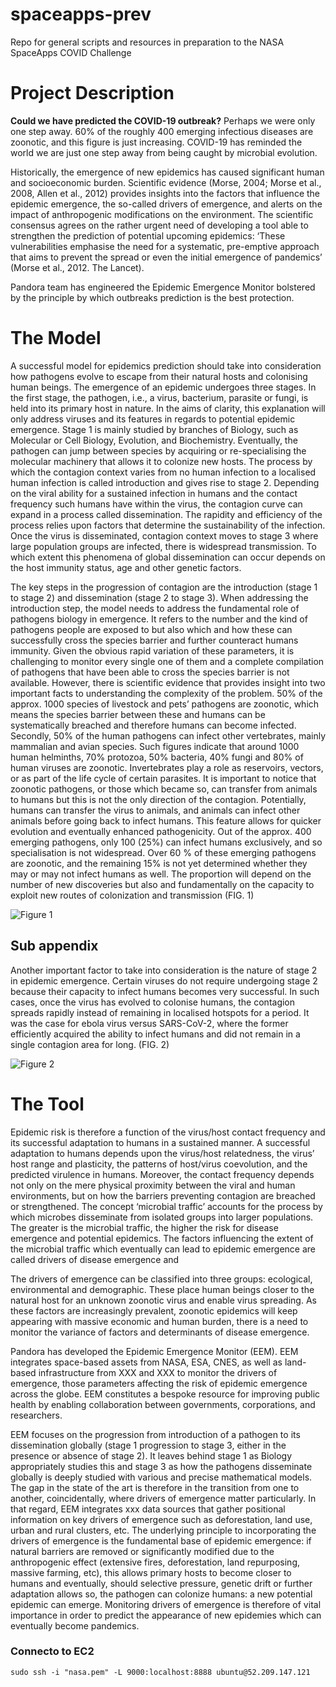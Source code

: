 # spaceapps-prev
Repo for general scripts and resources in preparation to the NASA SpaceApps COVID Challenge


# Project Description


**Could we have predicted the COVID-19 outbreak?** Perhaps we were only one step away. 60% of the roughly 400 emerging infectious diseases are zoonotic, and this figure is just increasing. COVID-19 has reminded the world we are just one step away from being caught by microbial evolution. 

Historically, the emergence of new epidemics has caused significant human and socioeconomic burden. Scientific evidence (Morse, 2004; Morse et al., 2008, Allen et al., 2012) provides insights into the factors that influence the epidemic emergence, the so-called drivers of emergence, and alerts on the impact of anthropogenic modifications on the environment. The scientific consensus agrees on the rather urgent need of developing a tool able to strengthen the prediction of potential upcoming epidemics: ‘These vulnerabilities emphasise the need for a systematic, pre-emptive approach that aims to prevent the spread or even the initial emergence of pandemics’ (Morse et al., 2012. The Lancet). 

Pandora team has engineered the Epidemic Emergence Monitor bolstered by the principle by which outbreaks prediction is the best protection. 


# The Model

A successful model for epidemics prediction should take into consideration how pathogens evolve to escape from their natural hosts and colonising human beings. The emergence of an epidemic undergoes three stages. In the first stage, the pathogen, i.e., a virus, bacterium, parasite or fungi, is held into its primary host in nature. In the aims of clarity, this explanation will only address viruses and its features in regards to potential epidemic emergence. Stage 1 is mainly studied by branches of Biology, such as Molecular or Cell Biology, Evolution, and Biochemistry. Eventually, the pathogen can jump between species by acquiring or re-specialising the molecular machinery that allows it to colonize new hosts. The process by which the contagion context varies from no human infection to a localised human infection is called introduction and gives rise to stage 2. Depending on the viral ability for a sustained infection in humans and the contact frequency such humans have within the virus, the contagion curve can expand in a process called dissemination. The rapidity and efficiency of the process relies upon factors that determine the sustainability of the infection. Once the virus is disseminated, contagion context moves to stage 3 where large population groups are infected, there is widespread transmission. To which extent this phenomena of global dissemination can occur depends on the host immunity status, age and other genetic factors. 

The key steps in the progression of contagion are the introduction (stage 1 to stage 2) and dissemination (stage 2 to stage 3). When addressing the introduction step, the model needs to address the fundamental role of pathogens biology in emergence. It refers to the number and the kind of pathogens people are exposed to but also which and how these can successfully cross the species barrier and further counteract humans immunity. Given the obvious rapid variation of these parameters, it is challenging to monitor every single one of them and a complete compilation of pathogens that have been able to cross the species barrier is not available. However, there is scientific evidence that provides insight into two important facts to understanding the complexity of the problem. 50% of the approx. 1000 species of livestock and pets’ pathogens are zoonotic, which means the species barrier between these and humans can be systematically breached and therefore humans can become infected. Secondly,  50% of the human pathogens can infect other vertebrates, mainly mammalian and avian species. Such figures indicate that around 1000 human helminths, 70% protozoa, 50% bacteria, 40% fungi and 80% of human viruses are zoonotic. Invertebrates play a role as reservoirs, vectors, or as part of the life cycle of certain parasites.  It is important to notice that zoonotic pathogens, or those which became so, can transfer from animals to humans but this is not the only direction of the contagion. Potentially, humans can transfer the virus to animals, and animals can infect other animals before going back to infect humans. This feature allows for quicker evolution and eventually enhanced pathogenicity. Out of the approx. 400 emerging pathogens, only 100 (25%) can infect humans exclusively, and so specialisation is not widespread. Over 60 % of these emerging pathogens are zoonotic, and the remaining 15% is not yet determined whether they may or may not infect humans as well. The proportion will depend on the number of new discoveries but also and fundamentally on the capacity to exploit new routes of colonization and transmission (FIG. 1)


![Figure 1](img/figure1.png)


## Sub appendix

Another important factor to take into consideration is the nature of stage 2 in epidemic emergence. Certain viruses do not require undergoing stage 2 because their capacity to infect humans becomes very successful. In such cases, once the virus has evolved to colonise humans, the contagion spreads rapidly instead of remaining in localised hotspots for a period.  It was the case for ebola virus versus SARS-CoV-2, where the former efficiently acquired the ability to infect humans and did not remain in a single contagion area for long. (FIG. 2)

![Figure 2](img/figure2.png)

# The Tool

Epidemic risk is therefore a function of the virus/host contact frequency and its successful adaptation to humans in a sustained manner. A successful adaptation to humans depends upon the virus/host relatedness, the virus’ host range and plasticity, the patterns of host/virus coevolution, and the predicted virulence in humans. Moreover, the contact frequency depends not only on the mere physical proximity between the viral and human environments, but on how the barriers preventing contagion are breached or strengthened. The concept ‘microbial traffic’ accounts for the process by which microbes disseminate from isolated groups into larger populations. The greater is the microbial traffic, the higher the risk for disease emergence and potential epidemics. The factors influencing the extent of the microbial traffic which eventually can lead to epidemic emergence are called drivers of disease emergence and 

The drivers of emergence can be classified into three groups: ecological, environmental and demographic. These place human beings closer to the natural host for an unknown zoonotic virus and enable virus spreading. As these factors are increasingly prevalent, zoonotic epidemics will keep appearing with massive economic and human burden, there is a need to monitor the variance of factors and determinants of disease emergence. 

Pandora has developed the Epidemic Emergence Monitor (EEM). EEM integrates space-based assets from NASA, ESA, CNES, as well as land-based infrastructure from XXX and XXX to monitor the drivers of emergence, those parameters affecting the risk of epidemic emergence across the globe. EEM constitutes a bespoke resource for improving public health by enabling collaboration between governments, corporations, and researchers.

EEM focuses on the progression from introduction of a pathogen to its dissemination globally (stage 1 progression to stage 3, either in the presence or absence of stage 2). It leaves behind stage 1 as Biology appropriately studies this and stage 3 as how the pathogens disseminate globally is deeply studied with various and precise mathematical models. The gap in the state of the art is therefore in the transition from one to another, coincidentally, where drivers of emergence matter particularly. In that regard, EEM integrates xxx data sources that gather positional information on key drivers of emergence such as deforestation, land use, urban and rural clusters, etc. The underlying principle to incorporating the drivers of emergence is the fundamental base of epidemic emergence: if natural barriers are removed or significantly modified due to the anthropogenic effect (extensive fires, deforestation, land repurposing, massive farming, etc), this allows primary hosts to become closer to humans and eventually, should selective pressure, genetic drift or further adaptation allows so, the pathogen can colonize humans: a new potential epidemic can emerge. Monitoring drivers of emergence is therefore of vital importance in order to predict the appearance of new epidemies which can eventually become pandemics.  



### Connecto to EC2
```
sudo ssh -i "nasa.pem" -L 9000:localhost:8888 ubuntu@52.209.147.121
```